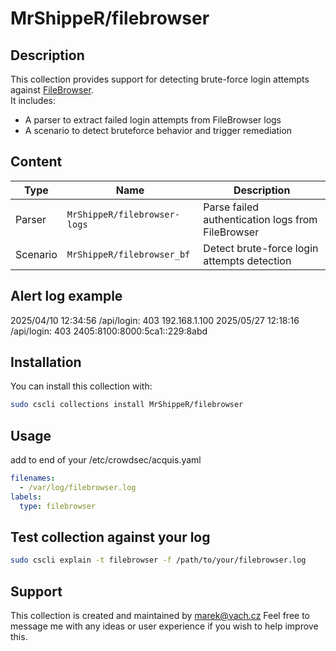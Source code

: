 # MrShippeR/filebrowser

## Description

This collection provides support for detecting brute-force login attempts against [FileBrowser](https://filebrowser.org/).  
It includes:
- A parser to extract failed login attempts from FileBrowser logs
- A scenario to detect bruteforce behavior and trigger remediation

## Content

| Type     | Name                               | Description                               |
|----------|------------------------------------|-------------------------------------------|
| Parser   | `MrShippeR/filebrowser-logs`   | Parse failed authentication logs from FileBrowser |
| Scenario | `MrShippeR/filebrowser_bf`     | Detect brute-force login attempts detection       |

## Alert log example
2025/04/10 12:34:56 /api/login: 403 192.168.1.100 <nil>
2025/05/27 12:18:16 /api/login: 403 2405:8100:8000:5ca1::229:8abd <nil>

## Installation
You can install this collection with:

```bash
sudo cscli collections install MrShippeR/filebrowser
```

## Usage
add to end of your /etc/crowdsec/acquis.yaml
```yaml
filenames:
  - /var/log/filebrowser.log
labels:
  type: filebrowser
```

## Test collection against your log
```bash
sudo cscli explain -t filebrowser -f /path/to/your/filebrowser.log
```

## Support

This collection is created and maintained by marek@vach.cz Feel free to message me with any ideas or user experience if you wish to help improve this.



